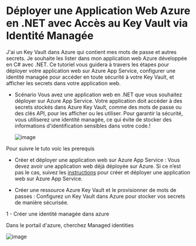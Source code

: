 Déployer une Application Web Azure en .NET avec Accès au Key Vault via Identité Managée
=======================================================================================

J'ai un Key Vault dans Azure qui contient mes mots de passe et autres secrets. Je souhaite les lister dans mon application web Azure développée en C# avec .NET. Ce tutoriel vous guidera à travers les étapes pour déployer votre application web sur Azure App Service, configurer une identité managée pour accéder en toute sécurité à votre Key Vault, et afficher les secrets dans votre application web.

- Scénario
  Vous avez une application web en .NET que vous souhaitez déployer sur Azure App Service. Votre application doit accéder à des secrets stockés dans Azure Key Vault, comme des mots de passe ou des clés API, pour les afficher ou les utiliser. Pour garantir la sécurité, vous utiliserez une identité managée, ce qui évite de stocker des informations d'identification sensibles dans votre code.! 

   ![image](https://github.com/user-attachments/assets/005294fb-092f-43ee-af09-58741797d7a5)

Pour suivre le tuto voic les prerequis

  - Créer et déployer une application web sur Azure App Service : Vous devez avoir une application web déjà déployée sur Azure. Si ce n’est pas le cas, suivez les [instructions](https://learn.microsoft.com/fr-fr/azure/key-vault/general/tutorial-net-create-vault-azure-web-app?tabs=azure-cli#create-a-net-core-app) pour créer et déployer une application web sur Azure App Service.

  - Créer une ressource Azure Key Vault et le provisionner de mots de passes : Configurez un Key Vault dans Azure pour stocker vos secrets de manière sécurisée.


1 - Créer une identité managée dans azure

  Dans le portail d'azure, cherchez Managed identities 

  ![image](https://github.com/user-attachments/assets/d648d321-f602-45a6-827a-42e66790c46e)

